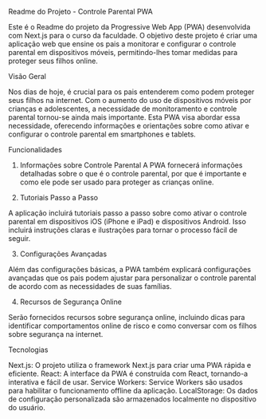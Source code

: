 Readme do Projeto - Controle Parental PWA

Este é o Readme do projeto da Progressive Web App (PWA) desenvolvida com Next.js para o curso da faculdade. O objetivo deste projeto é criar uma aplicação web que ensine os pais a monitorar e configurar o controle parental em dispositivos móveis, permitindo-lhes tomar medidas para proteger seus filhos online.

Visão Geral

Nos dias de hoje, é crucial para os pais entenderem como podem proteger seus filhos na internet. Com o aumento do uso de dispositivos móveis por crianças e adolescentes, a necessidade de monitoramento e controle parental tornou-se ainda mais importante. Esta PWA visa abordar essa necessidade, oferecendo informações e orientações sobre como ativar e configurar o controle parental em smartphones e tablets.

Funcionalidades

1. Informações sobre Controle Parental
   A PWA fornecerá informações detalhadas sobre o que é o controle parental, por que é importante e como ele pode ser usado para proteger as crianças online.

2. Tutoriais Passo a Passo

A aplicação incluirá tutoriais passo a passo sobre como ativar o controle parental em dispositivos iOS (iPhone e iPad) e dispositivos Android. Isso incluirá instruções claras e ilustrações para tornar o processo fácil de seguir.

3. Configurações Avançadas

Além das configurações básicas, a PWA também explicará configurações avançadas que os pais podem ajustar para personalizar o controle parental de acordo com as necessidades de suas famílias.

4. Recursos de Segurança Online

Serão fornecidos recursos sobre segurança online, incluindo dicas para identificar comportamentos online de risco e como conversar com os filhos sobre segurança na internet.

Tecnologias

Next.js: O projeto utiliza o framework Next.js para criar uma PWA rápida e eficiente.
React: A interface da PWA é construída com React, tornando-a interativa e fácil de usar.
Service Workers: Service Workers são usados para habilitar o funcionamento offline da aplicação.
LocalStorage: Os dados de configuração personalizada são armazenados localmente no dispositivo do usuário.
